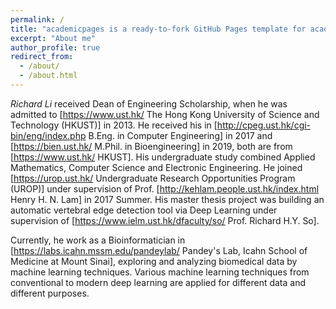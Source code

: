 ```yaml
---
permalink: /
title: "academicpages is a ready-to-fork GitHub Pages template for academic personal websites"
excerpt: "About me"
author_profile: true
redirect_from: 
  - /about/
  - /about.html
---
```


*Richard Li* received Dean of Engineering Scholarship, when he was admitted to [https://www.ust.hk/ The Hong Kong University of Science and Technology (HKUST)] in 2013.
He received his in [http://cpeg.ust.hk/cgi-bin/eng/index.php B.Eng. in Computer Engineering] in 2017 and [https://bien.ust.hk/ M.Phil. in Bioengineering] in 2019, both are from [https://www.ust.hk/ HKUST].
His undergraduate study combined Applied Mathematics, Computer Science and Electronic Engineering. He joined [https://urop.ust.hk/ Undergraduate Research Opportunities Program (UROP)] under supervision of Prof. [http://kehlam.people.ust.hk/index.html Henry H. N. Lam] in 2017 Summer. His master thesis project was building an automatic vertebral edge detection tool via Deep Learning under supervision of [https://www.ielm.ust.hk/dfaculty/so/ Prof. Richard H.Y. So].

Currently, he work as a Bioinformatician in [https://labs.icahn.mssm.edu/pandeylab/ Pandey's Lab, Icahn School of Medicine at Mount Sinai],
exploring and analyzing biomedical data by machine learning techniques.
Various machine learning techniques from conventional to modern deep learning are applied for different data and different purposes.

